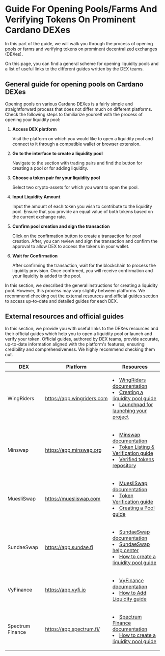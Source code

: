 # Guide For Opening Pools/Farms And Verifying Tokens On Prominent Cardano DEXes

In this part of the guide, we will walk you through the process of opening pools or farms and verifying tokens on prominent decentralized exchanges (DEXes).

On this page, you can find a general scheme for opening liquidity pools and a list of useful links to the different guides written by the DEX teams.

## General guide for opening pools on Cardano DEXes

Opening pools on various Cardano DEXes is a fairly simple and straightforward process that does not differ much on different platforms. Check the following steps to familiarize yourself with the process of opening your liquidity pool:

1. **Access DEX platform**

    Visit the platform on which you would like to open a liquidity pool and connect to it through a compatible wallet or browser extension.

2. **Go to the interface to create a liquidity pool**

    Navigate to the section with trading pairs and find the button for creating a pool or for adding liquidity.

3. **Choose a token pair for your liquidity pool**

    Select two crypto-assets for which you want to open the pool.

4. **Input Liquidity Amount**

    Input the amount of each token you wish to contribute to the liquidity pool. Ensure that you provide an equal value of both tokens based on the current exchange rate.

5. **Confirm pool creation and sign the transaction**

    Click on the confirmation button to create a transaction for pool creation. After, you can review and sign the transaction and confirm the approval to allow DEX to access the tokens in your wallet.

6. **Wait for Confirmation**

    After confirming the transaction, wait for the blockchain to process the liquidity provision. Once confirmed, you will receive confirmation and your liquidity is added to the pool.

In this section, we described the general instructions for creating a liquidity pool. However, this process may vary slightly between platforms. We recommend checking out [the external resources and official guides section](#external-resources-and-official-guides) to access up-to-date and detailed guides for each DEX.

## External resources and official guides

In this section, we provide you with useful links to the DEXes resources and their official guides which help you to open a liquidity pool or launch and verify your token. Official guides, authored by DEX teams, provide accurate, up-to-date information aligned with the platform's features, ensuring credibility and comprehensiveness. We highly recommend checking them out.

|DEX|Platform|Resources|
|---|---|---|
|WingRiders|https://app.wingriders.com|<ul style='padding-left: 0;list-style-position: inside;'><li>[WingRiders documentation](https://docs.wingriders.com/)</li><li>[Creating a liquidity pool guide](https://docs.wingriders.com/actions/creating-a-liquidity-pool)</li><li>[Launchpad for launching your project](https://app.wingriders.com/launchpad)</li></ul>|
|Minswap|https://app.minswap.org|<ul style='padding-left: 0;list-style-position: inside;'><li>[Minswap documentation](https://docs.minswap.org/)</li><li>[Token Listing & Verification guide](https://docs.minswap.org/faq/token-launching-and-farming/1.-token-listing-and-verification)</li><li>[Verified tokens repository](https://github.com/minswap/verified-tokens)</li></ul>|
|MuesliSwap|https://muesliswap.com|<ul style='padding-left: 0;list-style-position: inside;'><li>[MuesliSwap documentation](https://docs.muesliswap.com/)</li><li>[Token Verification guide](https://docs.muesliswap.com/cardano/token-listing/token-verification)</li><li>[Creating a Pool guide](https://docs.muesliswap.com/cardano/token-listing/creating-a-pool)</li></ul>|
|SundaeSwap|https://app.sundae.fi|<ul style='padding-left: 0;list-style-position: inside;'><li>[SundaeSwap documentation](https://docs.sundaeswap.finance/)</li><li>[SundaeSwap help center](https://help.sundaeswap.finance/en/)</li><li>[How to create a liquidity pool guide](https://help.sundaeswap.finance/en/articles/5852140-how-to-create-a-liquidity-pool)</li></ul>|
|VyFinance|https://app.vyfi.io|<ul style='padding-left: 0;list-style-position: inside;'><li>[VyFinance documentation](https://docs.vyfi.io/)</li><li>[How to Add Liquidity guide](https://docs.vyfi.io/vy-finance-products/dex/how-to-add-liquidity)</li></ul>|
|Spectrum Finance|https://app.spectrum.fi/|<ul style='padding-left: 0;list-style-position: inside;'><li>[Spectrum Finance documentation](https://docs.spectrum.fi)</li><li>[How to create a liquidity pool guide](https://docs.spectrum.fi/docs/user-guides/how-to-create-liquidity-pool)</li></ul>|
